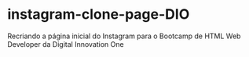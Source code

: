 # instagram-clone-page-DIO
Recriando a página inicial do Instagram para o Bootcamp de HTML Web Developer da Digital Innovation One

